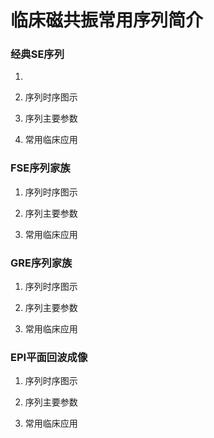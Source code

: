 # 临床磁共振常用序列简介

### 经典SE序列

1. 

2. 序列时序图示

3. 序列主要参数

4. 常用临床应用

### FSE序列家族

1. 序列时序图示

2. 序列主要参数

3. 常用临床应用

### GRE序列家族

1. 序列时序图示

2. 序列主要参数

3. 常用临床应用

### EPI平面回波成像

1. 序列时序图示

2. 序列主要参数

3. 常用临床应用


